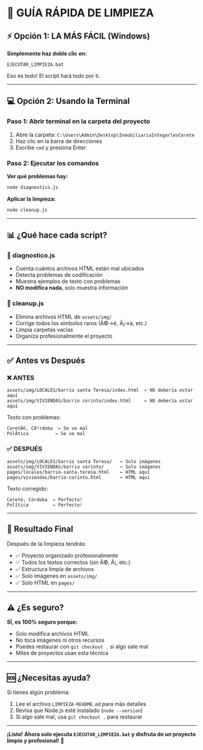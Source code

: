 # 🚀 GUÍA RÁPIDA DE LIMPIEZA

## ⚡ Opción 1: LA MÁS FÁCIL (Windows)

**Simplemente haz doble clic en:**
```
EJECUTAR_LIMPIEZA.bat
```

Eso es todo! El script hará todo por ti.

---

## 💻 Opción 2: Usando la Terminal

### Paso 1: Abrir terminal en la carpeta del proyecto
1. Abre la carpeta: `C:\Users\Admin\Desktop\InmobiliariaIntegarlesCerete`
2. Haz clic en la barra de direcciones
3. Escribe `cmd` y presiona Enter

### Paso 2: Ejecutar los comandos

**Ver qué problemas hay:**
```bash
node diagnostico.js
```

**Aplicar la limpieza:**
```bash
node cleanup.js
```

---

## 📊 ¿Qué hace cada script?

### 📝 diagnostico.js
- Cuenta cuántos archivos HTML están mal ubicados
- Detecta problemas de codificación
- Muestra ejemplos de texto con problemas
- **NO modifica nada**, solo muestra información

### 🔧 cleanup.js
- Elimina archivos HTML de `assets/img/`
- Corrige todos los símbolos raros (Ã©→é, Ã¡→á, etc.)
- Limpia carpetas vacías
- Organiza profesionalmente el proyecto

---

## ✅ Antes vs Después

### ❌ ANTES
```
assets/img/LOCALES/barrio santa Teresa/index.html  ← NO debería estar aquí
assets/img/VIVIENDAS/barrio corinto/index.html     ← NO debería estar aquí
```

Texto con problemas:
```
CeretÃ©, CÃ³rdoba  ← Se ve mal
PolÃ­tica          ← Se ve mal
```

### ✅ DESPUÉS
```
assets/img/LOCALES/barrio santa Teresa/   ← Solo imágenes
assets/img/VIVIENDAS/barrio corinto/      ← Solo imágenes
pages/locales/barrio-santa-teresa.html    ← HTML aquí
pages/viviendas/barrio-corinto.html       ← HTML aquí
```

Texto corregido:
```
Cereté, Córdoba  ← Perfecto!
Política         ← Perfecto!
```

---

## 🎯 Resultado Final

Después de la limpieza tendrás:
- ✅ Proyecto organizado profesionalmente
- ✅ Todos los textos correctos (sin Ã©, Ã¡, etc.)
- ✅ Estructura limpia de archivos
- ✅ Solo imágenes en `assets/img/`
- ✅ Solo HTML en `pages/`

---

## ⚠️ ¿Es seguro?

**SÍ, es 100% seguro porque:**
- Solo modifica archivos HTML
- No toca imágenes ni otros recursos
- Puedes restaurar con `git checkout .` si algo sale mal
- Miles de proyectos usan esta técnica

---

## 🆘 ¿Necesitas ayuda?

Si tienes algún problema:
1. Lee el archivo `LIMPIEZA-README.md` para más detalles
2. Revisa que Node.js esté instalado (`node --version`)
3. Si algo sale mal, usa `git checkout .` para restaurar

---

**¡Listo! Ahora solo ejecuta `EJECUTAR_LIMPIEZA.bat` y disfruta de un proyecto limpio y profesional!** 🎉
